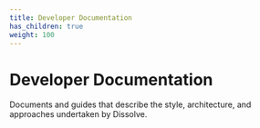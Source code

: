 ```yaml
---
title: Developer Documentation
has_children: true
weight: 100
---
```

# Developer Documentation

Documents and guides that describe the style, architecture, and approaches undertaken by Dissolve.

